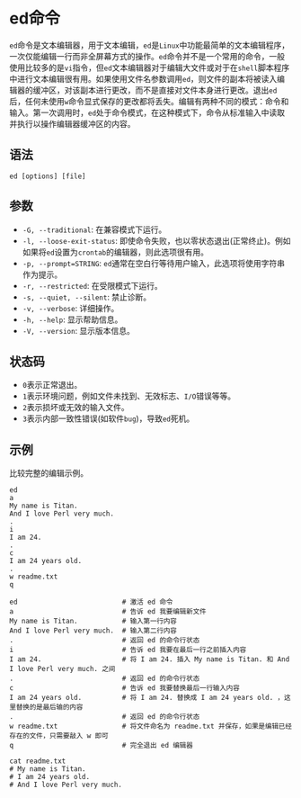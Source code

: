 # ed命令
`ed`命令是文本编辑器，用于文本编辑，`ed`是`Linux`中功能最简单的文本编辑程序，一次仅能编辑一行而非全屏幕方式的操作。`ed`命令并不是一个常用的命令，一般使用比较多的是`vi`指令，但`ed`文本编辑器对于编辑大文件或对于在`shell`脚本程序中进行文本编辑很有用。如果使用文件名参数调用`ed`，则文件的副本将被读入编辑器的缓冲区，对该副本进行更改，而不是直接对文件本身进行更改。退出`ed`后，任何未使用`w`命令显式保存的更改都将丢失。编辑有两种不同的模式：命令和输入。第一次调用时，`ed`处于命令模式，在这种模式下，命令从标准输入中读取并执行以操作编辑器缓冲区的内容。

## 语法

```shell
ed [options] [file]
```

## 参数
* `-G, --traditional`: 在兼容模式下运行。
* `-l, --loose-exit-status`: 即使命令失败，也以零状态退出(正常终止)。例如如果将`ed`设置为`crontab`的编辑器，则此选项很有用。
* `-p, --prompt=STRING`: `ed`通常在空白行等待用户输入，此选项将使用字符串作为提示。
* `-r, --restricted`: 在受限模式下运行。
* `-s, --quiet, --silent`: 禁止诊断。
* `-v, --verbose`: 详细操作。
* `-h, --help`: 显示帮助信息。
* `-V, --version`: 显示版本信息。

## 状态码
* `0`表示正常退出。
* `1`表示环境问题，例如文件未找到、无效标志、`I/O`错误等等。
* `2`表示损坏或无效的输入文件。
* `3`表示内部一致性错误(如软件`bug`)，导致`ed`死机。

## 示例
比较完整的编辑示例。

```shell
ed
a
My name is Titan.
And I love Perl very much.
.
i
I am 24.
.
c
I am 24 years old. 
.
w readme.txt
q
```

```
ed                          # 激活 ed 命令 
a                           # 告诉 ed 我要编辑新文件 
My name is Titan.           # 输入第一行内容 
And I love Perl very much.  # 输入第二行内容 
.                           # 返回 ed 的命令行状态 
i                           # 告诉 ed 我要在最后一行之前插入内容 
I am 24.                    # 将 I am 24. 插入 My name is Titan. 和 And I love Perl very much. 之间 
.                           # 返回 ed 的命令行状态 
c                           # 告诉 ed 我要替换最后一行输入内容 
I am 24 years old.          # 将 I am 24. 替换成 I am 24 years old. ，这里替换的是最后输的内容
.                           # 返回 ed 的命令行状态 
w readme.txt                # 将文件命名为 readme.txt 并保存，如果是编辑已经存在的文件，只需要敲入 w 即可
q                           # 完全退出 ed 编辑器 
```


```
cat readme.txt
# My name is Titan.
# I am 24 years old. 
# And I love Perl very much.
```




